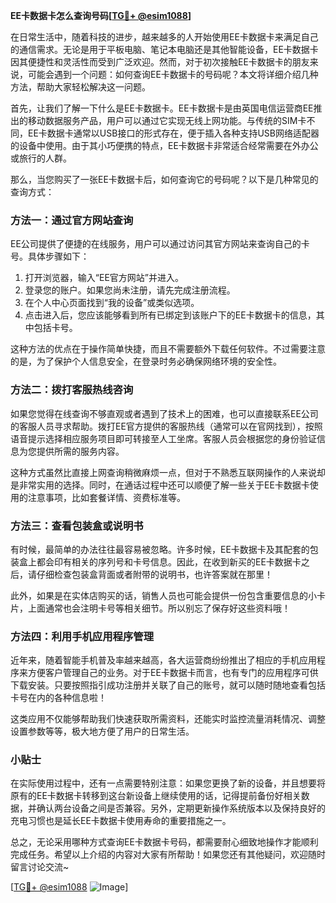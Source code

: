 **EE卡数据卡怎么查询号码[[TG💪+ @esim1088](https://t.me/s/esim1088)]**

在日常生活中，随着科技的进步，越来越多的人开始使用EE卡数据卡来满足自己的通信需求。无论是用于平板电脑、笔记本电脑还是其他智能设备，EE卡数据卡因其便捷性和灵活性而受到广泛欢迎。然而，对于初次接触EE卡数据卡的朋友来说，可能会遇到一个问题：如何查询EE卡数据卡的号码呢？本文将详细介绍几种方法，帮助大家轻松解决这一问题。

首先，让我们了解一下什么是EE卡数据卡。EE卡数据卡是由英国电信运营商EE推出的移动数据服务产品，用户可以通过它实现无线上网功能。与传统的SIM卡不同，EE卡数据卡通常以USB接口的形式存在，便于插入各种支持USB网络适配器的设备中使用。由于其小巧便携的特点，EE卡数据卡非常适合经常需要在外办公或旅行的人群。

那么，当您购买了一张EE卡数据卡后，如何查询它的号码呢？以下是几种常见的查询方式：

### 方法一：通过官方网站查询

EE公司提供了便捷的在线服务，用户可以通过访问其官方网站来查询自己的卡号。具体步骤如下：

1. 打开浏览器，输入“EE官方网站”并进入。
2. 登录您的账户。如果您尚未注册，请先完成注册流程。
3. 在个人中心页面找到“我的设备”或类似选项。
4. 点击进入后，您应该能够看到所有已绑定到该账户下的EE卡数据卡的信息，其中包括卡号。

这种方法的优点在于操作简单快捷，而且不需要额外下载任何软件。不过需要注意的是，为了保护个人信息安全，在登录时务必确保网络环境的安全性。

### 方法二：拨打客服热线咨询

如果您觉得在线查询不够直观或者遇到了技术上的困难，也可以直接联系EE公司的客服人员寻求帮助。拨打EE官方提供的客服热线（通常可以在官网找到），按照语音提示选择相应服务项目即可转接至人工坐席。客服人员会根据您的身份验证信息为您提供所需的服务内容。

这种方式虽然比直接上网查询稍微麻烦一点，但对于不熟悉互联网操作的人来说却是非常实用的选择。同时，在通话过程中还可以顺便了解一些关于EE卡数据卡使用的注意事项，比如套餐详情、资费标准等。

### 方法三：查看包装盒或说明书

有时候，最简单的办法往往最容易被忽略。许多时候，EE卡数据卡及其配套的包装盒上都会印有相关的序列号和卡号信息。因此，在收到新买的EE卡数据卡之后，请仔细检查包装盒背面或者附带的说明书，也许答案就在那里！

此外，如果是在实体店购买的话，销售人员也可能会提供一份包含重要信息的小卡片，上面通常也会注明卡号等相关细节。所以别忘了保存好这些资料哦！

### 方法四：利用手机应用程序管理

近年来，随着智能手机普及率越来越高，各大运营商纷纷推出了相应的手机应用程序来方便客户管理自己的业务。对于EE卡数据卡而言，也有专门的应用程序可供下载安装。只要按照指引成功注册并关联了自己的账号，就可以随时随地查看包括卡号在内的各种信息啦！

这类应用不仅能够帮助我们快速获取所需资料，还能实时监控流量消耗情况、调整设置参数等等，极大地方便了用户的日常生活。

### 小贴士

在实际使用过程中，还有一点需要特别注意：如果您更换了新的设备，并且想要将原有的EE卡数据卡转移到这台新设备上继续使用的话，记得提前备份好相关数据，并确认两台设备之间是否兼容。另外，定期更新操作系统版本以及保持良好的充电习惯也是延长EE卡数据卡使用寿命的重要措施之一。

总之，无论采用哪种方式查询EE卡数据卡号码，都需要耐心细致地操作才能顺利完成任务。希望以上介绍的内容对大家有所帮助！如果您还有其他疑问，欢迎随时留言讨论交流~

[[TG💪+ @esim1088](https://t.me/s/esim1088) ![Image](https://i.postimg.cc/4NQfJmqS/Snipaste-2025-05-13-00-14-12.png)]